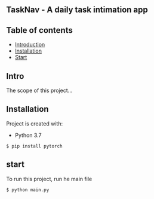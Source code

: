 ## TaskNav - A daily task intimation app

## Table of contents
* [Introduction](#Intro)
* [Installation](#Installation)
* [Start](#start)

## Intro
The scope of this project...

## Installation
Project is created with:
* Python 3.7

```
$ pip install pytorch

```
	
## start
To run this project, run he main file

```
$ python main.py

```

